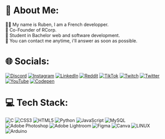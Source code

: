# 💫 About Me:
👨‍💻 My name is Ruben, I am a French developper.<br>🤝 Co-Founder of RCorp. <br>🌱 Student in Bachelor web and software development. <br>💬 You can contact me anytime, i'll answer as soon as possible.


# 🌐 Socials:
[![Discord](https://img.shields.io/badge/Discord-%237289DA.svg?logo=discord&logoColor=white)](https://discord.gg/PmGQ7wwTrH) [![Instagram](https://img.shields.io/badge/Instagram-%23E4405F.svg?logo=Instagram&logoColor=white)](https://instagram.com/RubnK) [![LinkedIn](https://img.shields.io/badge/LinkedIn-%230077B5.svg?logo=linkedin&logoColor=white)](https://linkedin.com/in/ruben-k) [![Reddit](https://img.shields.io/badge/Reddit-%23FF4500.svg?logo=Reddit&logoColor=white)](https://reddit.com/user/RubnK00) [![TikTok](https://img.shields.io/badge/TikTok-%23000000.svg?logo=TikTok&logoColor=white)](https://tiktok.com/@RubnK00) [![Twitch](https://img.shields.io/badge/Twitch-%239146FF.svg?logo=Twitch&logoColor=white)](https://twitch.tv/RubnK) [![Twitter](https://img.shields.io/badge/Twitter-%231DA1F2.svg?logo=Twitter&logoColor=white)](https://twitter.com/RubnK00) [![YouTube](https://img.shields.io/badge/YouTube-%23FF0000.svg?logo=YouTube&logoColor=white)](https://youtube.com/@RubnK_) [![Codepen](https://img.shields.io/badge/Codepen-000000?style=for-the-badge&logo=codepen&logoColor=white)](https://codepen.io/RubnK) 

# 💻 Tech Stack:
![C](https://img.shields.io/badge/c-%2300599C.svg?style=for-the-badge&logo=c&logoColor=white) ![CSS3](https://img.shields.io/badge/css3-%231572B6.svg?style=for-the-badge&logo=css3&logoColor=white) ![HTML5](https://img.shields.io/badge/html5-%23E34F26.svg?style=for-the-badge&logo=html5&logoColor=white) ![Python](https://img.shields.io/badge/python-3670A0?style=for-the-badge&logo=python&logoColor=ffdd54) ![JavaScript](https://img.shields.io/badge/javascript-%23323330.svg?style=for-the-badge&logo=javascript&logoColor=%23F7DF1E) ![MySQL](https://img.shields.io/badge/mysql-%2300f.svg?style=for-the-badge&logo=mysql&logoColor=white) ![Adobe Photoshop](https://img.shields.io/badge/adobephotoshop-%2331A8FF.svg?style=for-the-badge&logo=adobephotoshop&logoColor=white) ![Adobe Lightroom](https://img.shields.io/badge/Adobe%20Lightroom-31A8FF.svg?style=for-the-badge&logo=Adobe%20Lightroom&logoColor=white) 	![Figma](https://img.shields.io/badge/figma-%23F24E1E.svg?style=for-the-badge&logo=figma&logoColor=white) ![Canva](https://img.shields.io/badge/Canva-%2300C4CC.svg?style=for-the-badge&logo=Canva&logoColor=white) ![LINUX](https://img.shields.io/badge/Linux-FCC624?style=for-the-badge&logo=linux&logoColor=black) ![Arduino](https://img.shields.io/badge/-Arduino-00979D?style=for-the-badge&logo=Arduino&logoColor=white)
